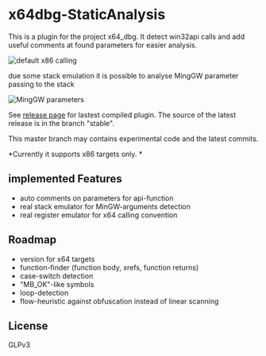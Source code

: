 x64dbg-StaticAnalysis
=====================

This is a plugin for the project x64_dbg. It detect win32api calls and add useful comments at found parameters for easier analysis.

![default x86 calling](https://raw.githubusercontent.com/x64dbg/x64dbg-StaticAnalysis/master/analysis2.PNG)

due some stack emulation it is possible to analyse MingGW parameter passing to the stack

![MingGW parameters](https://raw.githubusercontent.com/x64dbg/x64dbg-StaticAnalysis/master/analysis.PNG)

See [release page](https://github.com/x64dbg/x64dbg-StaticAnalysis/release) for lastest compiled plugin. The source of the latest release is in the branch "stable".

This master branch may contains experimental code and the latest commits.

*Currently it supports x86 targets only. *

## implemented Features
- auto comments on parameters for api-function
- real stack emulator for MinGW-arguments detection
- real register emulator for x64 calling convention

## Roadmap

- version for x64 targets
- function-finder (function body, xrefs, function returns)
- case-switch detection
- "MB_OK"-like symbols
- loop-detection
- flow-heuristic against obfuscation instead of linear scanning

## License
GLPv3
